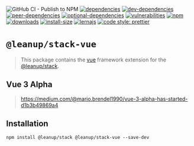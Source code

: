 ![GitHub CI - Publish to NPM](https://github.com/leanupjs/leanup/workflows/GitHub%20CI%20-%20Publish%20to%20NPM/badge.svg)
[![dependencies][dependencies]][dependencies-url]
[![dev-dependencies][dev-dependencies]][peer-dependencies-url]
[![peer-dependencies][peer-dependencies]][peer-dependencies-url]
[![optional-dependencies][optional-dependencies]][peer-dependencies-url]
[![vulnerabilities][vulnerabilities]][vulnerabilities-url]
[![npm][npm]][npm-url]
[![downloads][downloads]][downloads-url]
[![install-size][install-size]][install-size-url]
[![lernajs][lernajs]][lernajs-url]
[![code style: prettier](https://img.shields.io/badge/code_style-prettier-ff69b4.svg)](https://github.com/prettier/prettier)

[npm]: https://img.shields.io/npm/v/@leanup/cli-vue
[npm-url]: https://www.npmjs.com/package/@leanup/cli-vue
[dependencies]: https://status.david-dm.org/gh/leanupjs/leanup.svg?path=packages/stack/frameworks/vue&ref=release/1.1
[dependencies-url]: https://david-dm.org/leanupjs/leanup?path=packages/stack/frameworks/vue&ref=release/1.1
[dev-dependencies]: https://status.david-dm.org/gh/leanupjs/leanup.svg?path=packages/stack/frameworks/vue&ref=release/1.1&type=dev
[dev-dependencies-url]: https://david-dm.org/leanupjs/leanup?path=packages/stack/frameworks/vue&ref=release/1.1&type=dev
[peer-dependencies]: https://status.david-dm.org/gh/leanupjs/leanup.svg?path=packages/stack/frameworks/vue&ref=release/1.1&type=peer
[peer-dependencies-url]: https://david-dm.org/leanupjs/leanup?path=packages/stack/frameworks/vue&ref=release/1.1&type=peer
[optional-dependencies]: https://status.david-dm.org/gh/leanupjs/leanup.svg?path=packages/stack/frameworks/vue&ref=release/1.1&type=optional
[optional-dependencies-url]: https://david-dm.org/leanupjs/leanup?path=packages/stack/frameworks/vue&ref=release/1.1&type=optional
[vulnerabilities]: https://img.shields.io/snyk/vulnerabilities/npm/@leanup/cli-vue
[vulnerabilities-url]: https://snyk.io/test/npm/@leanup/cli-vue
[downloads]: https://img.shields.io/npm/dt/@leanup/cli-vue
[downloads-url]: https://npmcharts.com/compare/@leanup/cli-vue?minimal=true
[install-size]: https://packagephobia.now.sh/badge?p=@leanup/cli-vue@next
[install-size-url]: https://packagephobia.now.sh/result?p=@leanup/cli-vue@next
[lernajs]: https://img.shields.io/badge/managed%20with-lerna-blueviolet
[lernajs-url]: https://lerna.js.org

# `@leanup/stack-vue`

> This package contains the [vue](https://vuejs.org) framework extension for the [@leanup/stack](https://www.npmjs.com/package/@leanup/stack).

## Vue 3 Alpha

> https://medium.com/@mario.brendel1990/vue-3-alpha-has-started-d1b3b49869a4

## Installation

`npm install @leanup/stack @leanup/stack-vue --save-dev`

